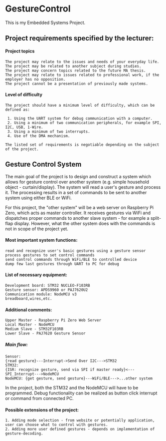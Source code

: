 # GestureControl
This is my Embedded Systems Project. 
## Project requirements specified by the lecturer:
    
####    Project topics

    The project may relate to the issues and needs of your everyday life.
    The project may be related to another subject during studies.
    The project may concern topics related to the future MA thesis.
    The project may relate to issues related to professional work, if the employer has no opposition.
    The project cannot be a presentation of previously made systems.

####    Level of difficulty

    The project should have a minimum level of difficulty, which can be defined as:

     1. Using the UART system for debug communication with a computer.
     2. Using a minimum of two communication peripherals, for example SPI, I2C, USB, 1-Wire.
     3. Using a minimum of two interrupts.
     4. Use of the DMA mechanism.

    The listed set of requirements is negotiable depending on the subject of the project.

## Gesture Control System
The main goal of the project is to design and construct a system which allows for gesture control over another system (e.g. simple household object - curtain/display).
The system will read a user's gesture and process it. The processing results in a set of commands to be sent to another system using either BLE or WiFi.

For this project, the "other system" will be a web server on Raspberry Pi Zero, which acts as master controller. 
It receives gestures via WiFi and dispatches proper commands to another slave system - for example a split-flap display. 
However, what the other system does with the commands is not in scope of the project yet.

#### Most important system functions:

    read and recognize user's basic gestures using a gesture sensor
    process gestures to set control commands
    send control commands through WiFi/BLE to controlled device
    dump few last gestures through UART to PC for debug

#### List of necessary equipment:

    Development board: STM32 NUCLEO-F103RB
    Gesture sensor: APDS9960 or PAJ7620U2
    Communication module: NodeMCU v3
    breadboard,wires,etc.

#### Additional comments:

    Upper Master - Raspberry Pi Zero Web Server
    Local Master - NodeMCU
    Medium Slave - STM32F103RB
    Lower Slave - PAJ7620 Gesture Sensor
##### Main flow:


    Sensor: 
    {read gesture}---Interrupt->Send Over I2C--->STM32
    STM32: 
    {ISR: recognize gesture, send via SPI if master ready}<---SPI_Interrupt--->NodeMCU
    NodeMCU: {get gesture, send gesture}---WiFi/BLE--->...other system

In the project, both the STM32 and the NodeMCU will have to be programmed. Debug functionality can be realized as button click interrupt or command from connected PC.

#### Possible extensions of the project:

    1. Adding mode selection - from website or potentially application, user can choose what to control with gestures.
    2. Adding more user defined gestures - depends on implementation of gesture-decoding.
